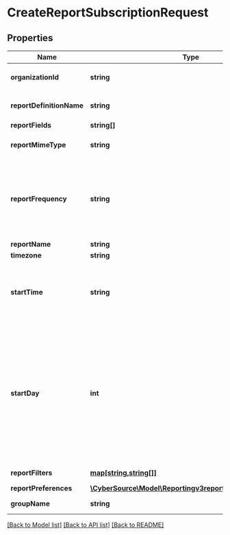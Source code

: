 # CreateReportSubscriptionRequest

## Properties
Name | Type | Description | Notes
------------ | ------------- | ------------- | -------------
**organizationId** | **string** | Valid CyberSource organizationId | [optional] 
**reportDefinitionName** | **string** | Valid Report Definition Name | 
**reportFields** | **string[]** |  | 
**reportMimeType** | **string** | Valid values: - application/xml - text/csv | 
**reportFrequency** | **string** | &#39;The frequency for which subscription is created.&#39;  Valid values: - &#39;DAILY&#39; - &#39;WEEKLY&#39; - &#39;MONTHLY&#39; - &#39;ADHOC&#39; | 
**reportName** | **string** |  | 
**timezone** | **string** |  | 
**startTime** | **string** | The hour at which the report generation should start. It should be in hhmm format. | 
**startDay** | **int** | This is the start day if the frequency is WEEKLY or MONTHLY. The value varies from 1-7 for WEEKLY and 1-31 for MONTHLY. For WEEKLY 1 means Sunday and 7 means Saturday. By default the value is 1. | [optional] 
**reportFilters** | [**map[string,string[]]**](array.md) | List of filters to apply | [optional] 
**reportPreferences** | [**\CyberSource\Model\Reportingv3reportsReportPreferences**](Reportingv3reportsReportPreferences.md) |  | [optional] 
**groupName** | **string** | Valid GroupName | [optional] 

[[Back to Model list]](../README.md#documentation-for-models) [[Back to API list]](../README.md#documentation-for-api-endpoints) [[Back to README]](../README.md)


